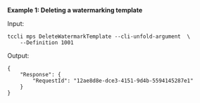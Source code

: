 **Example 1: Deleting a watermarking template**



Input: 

```
tccli mps DeleteWatermarkTemplate --cli-unfold-argument  \
    --Definition 1001
```

Output: 
```
{
    "Response": {
        "RequestId": "12ae8d8e-dce3-4151-9d4b-5594145287e1"
    }
}
```

